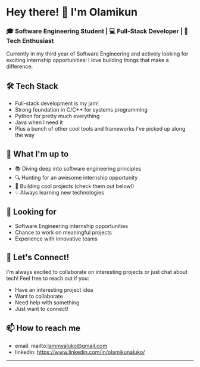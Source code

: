# Hey there! 👋 I'm Olamikun

### 🎓 Software Engineering Student | 💻 Full-Stack Developer | 🚀 Tech Enthusiast

Currently in my third year of Software Engineering and actively looking for exciting internship opportunities! I love building things that make a difference.

## 🛠 Tech Stack
- Full-stack development is my jam! 
- Strong foundation in C/C++ for systems programming
- Python for pretty much everything
- Java when I need it
- Plus a bunch of other cool tools and frameworks I've picked up along the way

## 🌱 What I'm up to
- 📚 Diving deep into software engineering principles
- 🔍 Hunting for an awesome internship opportunity
- 🚀 Building cool projects (check them out below!)
- 💡 Always learning new technologies

## 💼 Looking for
- Software Engineering internship opportunities
- Chance to work on meaningful projects
- Experience with innovative teams

## 🤝 Let's Connect!
I'm always excited to collaborate on interesting projects or just chat about tech! Feel free to reach out if you:
- Have an interesting project idea
- Want to collaborate
- Need help with something
- Just want to connect!

## 📫 How to reach me
- email: mailto:lammyaluko@gmail.com
- linkedin: https://www.linkedin.com/in/olamikunaluko/

---
